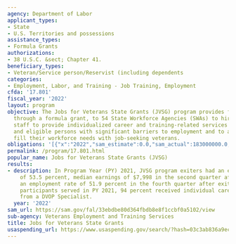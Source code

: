```yaml
---
agency: Department of Labor
applicant_types:
- State
- U.S. Territories and possessions
assistance_types:
- Formula Grants
authorizations:
- 38 U.S.C. &sect; Chapter 41.
beneficiary_types:
- Veteran/Service person/Reservist (including dependents
categories:
- Employment, Labor, and Training - Job Training, Employment
cfda: '17.801'
fiscal_year: '2022'
layout: program
objective: The Jobs for Veterans State Grants (JVSG) program provides federal funding,
  through a formula grant, to 54 State Workforce Agencies (SWAs) to hire dedicated
  staff to provide individualized career and training-related services to veterans
  and eligible persons with significant barriers to employment and to assist employers
  fill their workforce needs with job-seeking veterans.
obligations: '[{"x":"2022","sam_estimate":0.0,"sam_actual":183000000.0,"usa_spending_actual":172796373.67},{"x":"2023","sam_estimate":185000000.0,"sam_actual":0.0,"usa_spending_actual":173920870.72},{"x":"2024","sam_estimate":185000000.0,"sam_actual":0.0,"usa_spending_actual":0.0}]'
permalink: /program/17.801.html
popular_name: Jobs for Veterans State Grants (JVSG)
results:
- description: In Program Year (PY) 2021, JVSG program exiters had an employment rate
    of 53.5 percent, median earnings of $7,998 in the second quarter after exit, and
    an employment rate of 51.9 percent in the fourth quarter after exit. Of the 43,520
    participants served in PY 2021, 94 percent received individual career services
    from a DVOP Specialist.
  year: '2022'
sam_url: https://sam.gov/fal/33ebdbe80d364fbdb8e8f1ccbf0a5102/view
sub-agency: Veterans Employment and Training Services
title: Jobs for Veterans State Grants
usaspending_url: https://www.usaspending.gov/search/?hash=03c3ab836a9ec2e9e9c990a5d7f4986f
---
```

